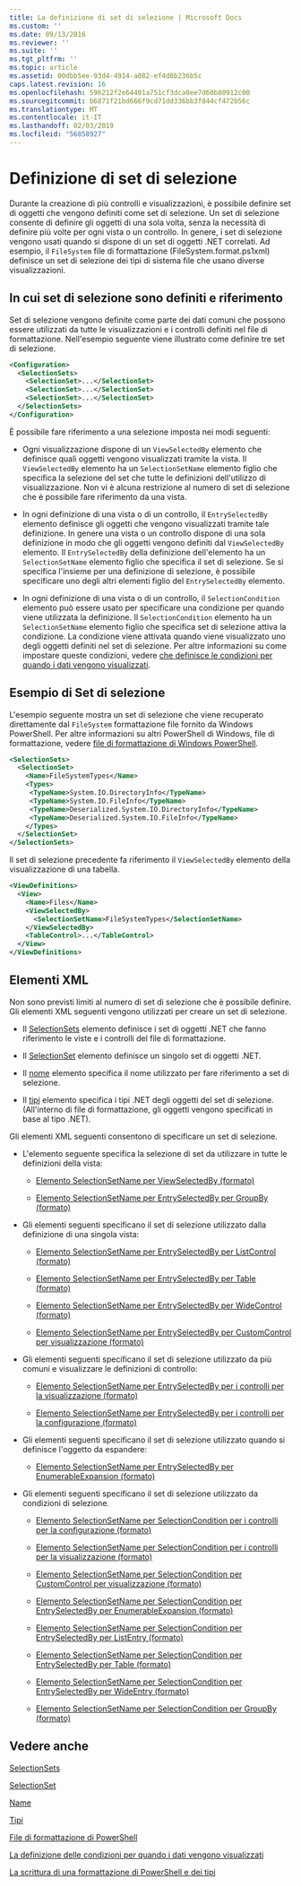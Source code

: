 ```yaml
---
title: La definizione di set di selezione | Microsoft Docs
ms.custom: ''
ms.date: 09/13/2016
ms.reviewer: ''
ms.suite: ''
ms.tgt_pltfrm: ''
ms.topic: article
ms.assetid: 00dbb5ee-93d4-4914-a082-ef4d8b236b5c
caps.latest.revision: 16
ms.openlocfilehash: 596212f2e64401a751cf3dca0ee7d60b80912c00
ms.sourcegitcommit: b6871f21bd666f9cd71dd336bb3f844cf472b56c
ms.translationtype: MT
ms.contentlocale: it-IT
ms.lasthandoff: 02/03/2019
ms.locfileid: "56858927"
---
```

# <a name="defining-selection-sets"></a>Definizione di set di selezione

Durante la creazione di più controlli e visualizzazioni, è possibile definire set di oggetti che vengono definiti come set di selezione. Un set di selezione consente di definire gli oggetti di una sola volta, senza la necessità di definire più volte per ogni vista o un controllo. In genere, i set di selezione vengono usati quando si dispone di un set di oggetti .NET correlati. Ad esempio, il `FileSystem` file di formattazione (FileSystem.format.ps1xml) definisce un set di selezione dei tipi di sistema file che usano diverse visualizzazioni.

## <a name="where-selection-sets-are-defined-and-referenced"></a>In cui set di selezione sono definiti e riferimento

Set di selezione vengono definite come parte dei dati comuni che possono essere utilizzati da tutte le visualizzazioni e i controlli definiti nel file di formattazione. Nell'esempio seguente viene illustrato come definire tre set di selezione.

```xml
<Configuration>
  <SelectionSets>
    <SelectionSet>...</SelectionSet>
    <SelectionSet>...</SelectionSet>
    <SelectionSet>...</SelectionSet>
  </SelectionSets>
</Configuration>
```

È possibile fare riferimento a una selezione imposta nei modi seguenti:

- Ogni visualizzazione dispone di un `ViewSelectedBy` elemento che definisce quali oggetti vengono visualizzati tramite la vista. Il `ViewSelectedBy` elemento ha un `SelectionSetName` elemento figlio che specifica la selezione del set che tutte le definizioni dell'utilizzo di visualizzazione. Non vi è alcuna restrizione al numero di set di selezione che è possibile fare riferimento da una vista.

- In ogni definizione di una vista o di un controllo, il `EntrySelectedBy` elemento definisce gli oggetti che vengono visualizzati tramite tale definizione. In genere una vista o un controllo dispone di una sola definizione in modo che gli oggetti vengono definiti dal `ViewSelectedBy` elemento. Il `EntrySelectedBy` della definizione dell'elemento ha un `SelectionSetName` elemento figlio che specifica il set di selezione. Se si specifica l'insieme per una definizione di selezione, è possibile specificare uno degli altri elementi figlio del `EntrySelectedBy` elemento.

- In ogni definizione di una vista o di un controllo, il `SelectionCondition` elemento può essere usato per specificare una condizione per quando viene utilizzata la definizione. Il `SelectionCondition` elemento ha un `SelectionSetName` elemento figlio che specifica set di selezione attiva la condizione. La condizione viene attivata quando viene visualizzato uno degli oggetti definiti nel set di selezione. Per altre informazioni su come impostare queste condizioni, vedere [che definisce le condizioni per quando i dati vengono visualizzati](./defining-conditions-for-displaying-data.md).

## <a name="selection-set-example"></a>Esempio di Set di selezione

L'esempio seguente mostra un set di selezione che viene recuperato direttamente dal `FileSystem` formattazione file fornito da Windows PowerShell. Per altre informazioni su altri PowerShell di Windows, file di formattazione, vedere [file di formattazione di Windows PowerShell](./powershell-formatting-files.md).

```xml
<SelectionSets>
  <SelectionSet>
    <Name>FileSystemTypes</Name>
    <Types>
     <TypeName>System.IO.DirectoryInfo</TypeName>
     <TypeName>System.IO.FileInfo</TypeName>
     <TypeName>Deserialized.System.IO.DirectoryInfo</TypeName>
     <TypeName>Deserialized.System.IO.FileInfo</TypeName>
    </Types>
  </SelectionSet>
</SelectionSets>
```

Il set di selezione precedente fa riferimento il `ViewSelectedBy` elemento della visualizzazione di una tabella.

```xml
<ViewDefinitions>
  <View>
    <Name>Files</Name>
    <ViewSelectedBy>
      <SelectionSetName>FileSystemTypes</SelectionSetName>
    </ViewSelectedBy>
    <TableControl>...</TableControl>
  </View>
</ViewDefinitions>

```

## <a name="xml-elements"></a>Elementi XML

 Non sono previsti limiti al numero di set di selezione che è possibile definire. Gli elementi XML seguenti vengono utilizzati per creare un set di selezione.

- Il [SelectionSets](./selectionsets-element-format.md) elemento definisce i set di oggetti .NET che fanno riferimento le viste e i controlli del file di formattazione.

- Il [SelectionSet](./selectionset-element-format.md) elemento definisce un singolo set di oggetti .NET.

- Il [nome](./name-element-for-selectionset-format.md) elemento specifica il nome utilizzato per fare riferimento a set di selezione.

- Il [tipi](./types-element-for-selectionset-format.md) elemento specifica i tipi .NET degli oggetti del set di selezione. (All'interno di file di formattazione, gli oggetti vengono specificati in base al tipo .NET).

 Gli elementi XML seguenti consentono di specificare un set di selezione.

- L'elemento seguente specifica la selezione di set da utilizzare in tutte le definizioni della vista:

    - [Elemento SelectionSetName per ViewSelectedBy (formato)](./selectionsetname-element-for-viewselectedby-format.md)

    - [Elemento SelectionSetName per EntrySelectedBy per GroupBy (formato)](./selectionsetname-element-for-entryselectedby-for-groupby-format.md)

- Gli elementi seguenti specificano il set di selezione utilizzato dalla definizione di una singola vista:

    - [Elemento SelectionSetName per EntrySelectedBy per ListControl (formato)](./selectionsetname-element-for-entryselectedby-for-listcontrol-format.md)

    - [Elemento SelectionSetName per EntrySelectedBy per Table (formato)](./selectionsetname-element-for-entryselectedby-for-tablecontrol-format.md)

    - [Elemento SelectionSetName per EntrySelectedBy per WideControl (formato)](./selectionsetname-element-for-entryselectedby-for-widecontrol-format.md)

    - [Elemento SelectionSetName per EntrySelectedBy per CustomControl per visualizzazione (formato)](./selectionsetname-element-for-entryselectedby-for-customcontrol-for-view-format.md)

- Gli elementi seguenti specificano il set di selezione utilizzato da più comuni e visualizzare le definizioni di controllo:

    - [Elemento SelectionSetName per EntrySelectedBy per i controlli per la visualizzazione (formato)](./selectionsetname-element-for-entryselectedby-for-controls-for-view-format.md)

    - [Elemento SelectionSetName per EntrySelectedBy per i controlli per la configurazione (formato)](./selectionsetname-element-for-entryselectedby-for-controls-for-configuration-format.md)

- Gli elementi seguenti specificano il set di selezione utilizzato quando si definisce l'oggetto da espandere:

    - [Elemento SelectionSetName per EntrySelectedBy per EnumerableExpansion (formato)](./selectionsetname-element-for-entryselectedby-for-enumerableexpansion-format.md)

- Gli elementi seguenti specificano il set di selezione utilizzato da condizioni di selezione.

    - [Elemento SelectionSetName per SelectionCondition per i controlli per la configurazione (formato)](./selectionsetname-element-for-selectioncondition-for-controls-for-configuration-format.md)

    - [Elemento SelectionSetName per SelectionCondition per i controlli per la visualizzazione (formato)](./selectionsetname-element-for-selectioncondition-for-controls-for-view-format.md)

    - [Elemento SelectionSetName per SelectionCondition per CustomControl per visualizzazione (formato)](./selectionsetname-element-for-selectioncondition-for-customcontrol-for-view-format.md)

    - [Elemento SelectionSetName per SelectionCondition per EntrySelectedBy per EnumerableExpansion (formato)](./selectionsetname-element-for-selectioncondition-for-entryselectedby-for-enumerableexpansion-format.md)

    - [Elemento SelectionSetName per SelectionCondition per EntrySelectedBy per ListEntry (formato)](./selectionsetname-element-for-selectioncondition-for-entryselectedby-for-listentry-format.md)

    - [Elemento SelectionSetName per SelectionCondition per EntrySelectedBy per Table (formato)](./selectionsetname-element-for-selectioncondition-for-entryselectedby-for-tablecontrol-format.md)

    - [Elemento SelectionSetName per SelectionCondition per EntrySelectedBy per WideEntry (formato)](./selectionsetname-element-for-selectioncondition-for-entryselectedby-for-wideentry-format.md)

    - [Elemento SelectionSetName per SelectionCondition per GroupBy (formato)](./selectionsetname-element-for-selectioncondition-for-groupby-format.md)

## <a name="see-also"></a>Vedere anche

[SelectionSets](./selectionsets-element-format.md)

[SelectionSet](./selectionset-element-format.md)

[Name](./name-element-for-selectionset-format.md)

[Tipi](./types-element-for-selectionset-format.md)

[File di formattazione di PowerShell](./powershell-formatting-files.md)

[La definizione delle condizioni per quando i dati vengono visualizzati](./defining-conditions-for-displaying-data.md)

[La scrittura di una formattazione di PowerShell e dei tipi](./writing-a-powershell-formatting-file.md)
